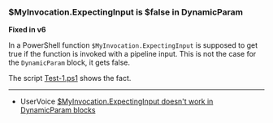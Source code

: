 
### $MyInvocation.ExpectingInput is $false in DynamicParam

**Fixed in v6**

In a PowerShell function `$MyInvocation.ExpectingInput` is supposed to get true
if the function is invoked with a pipeline input. This is not the case for the
`DynamicParam` block, it gets false.

The script [Test-1.ps1](Test-1.ps1) shows the fact.

***

- UserVoice [$MyInvocation.ExpectingInput doesn't work in DynamicParam blocks](https://windowsserver.uservoice.com/forums/301869-powershell/suggestions/13737072--myinvocation-expectinginput-doesn-t-work-]in-dynam)
